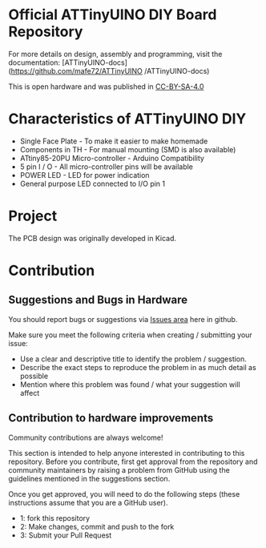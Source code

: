 # Official ATTinyUINO DIY Board Repository


For more details on design, assembly and programming, visit the documentation: [ATTinyUINO-docs](https://github.com/mafe72/ATTinyUINO
/ATTinyUINO-docs)

This is open hardware and was published in [CC-BY-SA-4.0](https://github.com/mafe72/ATTinyUINO/blob/master/LICENSE.md/LICENSE.md)


# Characteristics of ATTinyUINO DIY

- Single Face Plate - To make it easier to make homemade
- Components in TH - For manual mounting (SMD is also available)
- ATtiny85-20PU Micro-controller - Arduino Compatibility
- 5 pin I / O - All micro-controller pins will be available
- POWER LED - LED for power indication
- General purpose LED connected to I/O pin 1

# Project

The PCB design was originally developed in Kicad.

# Contribution

## Suggestions and Bugs in Hardware

You should report bugs or suggestions via [Issues area](https://github.com/mafe72/ATTinyUINO/issues) here in github.

Make sure you meet the following criteria when creating / submitting your issue:

- Use a clear and descriptive title to identify the problem / suggestion.
- Describe the exact steps to reproduce the problem in as much detail as possible
- Mention where this problem was found / what your suggestion will affect

## Contribution to hardware improvements

Community contributions are always welcome!

This section is intended to help anyone interested in contributing to this repository.
Before you contribute, first get approval from the repository and community maintainers by raising a problem from GitHub using the guidelines mentioned in the suggestions section.
 
Once you get approved, you will need to do the following steps (these instructions assume that you are a GitHub user).

- 1: fork this repository
- 2: Make changes, commit and push to the fork
- 3: Submit your Pull Request
